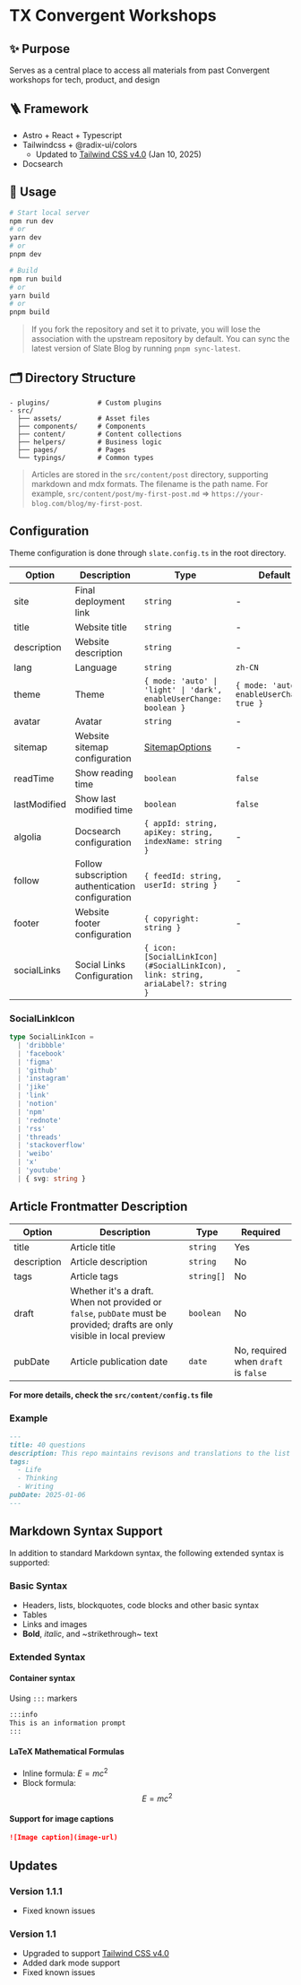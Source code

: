 # TX Convergent Workshops

## ✨ Purpose

Serves as a central place to access all materials from past Convergent workshops for tech, product, and design

## 🪜 Framework

- Astro + React + Typescript  
- Tailwindcss + @radix-ui/colors
  - Updated to [Tailwind CSS v4.0](https://tailwindcss.com/blog/tailwindcss-v4) (Jan 10, 2025)
- Docsearch

## 🔨 Usage

```bash
# Start local server
npm run dev
# or
yarn dev
# or
pnpm dev

# Build
npm run build
# or
yarn build
# or
pnpm build
```

> If you fork the repository and set it to private, you will lose the association with the upstream repository by default. You can sync the latest version of Slate Blog by running `pnpm sync-latest`.

## 🗂 Directory Structure

```
- plugins/            # Custom plugins
- src/
  ├── assets/         # Asset files
  ├── components/     # Components
  ├── content/        # Content collections
  ├── helpers/        # Business logic
  ├── pages/          # Pages
  └── typings/        # Common types
```

> Articles are stored in the `src/content/post` directory, supporting markdown and mdx formats. The filename is the path name. For example, `src/content/post/my-first-post.md` => `https://your-blog.com/blog/my-first-post`.

## Configuration

Theme configuration is done through `slate.config.ts` in the root directory.

| Option | Description | Type | Default |
| --- | --- | --- | --- |
| site | Final deployment link | `string` | - |
| title | Website title | `string` | - |
| description | Website description | `string` | - |
| lang | Language | `string` | `zh-CN` |
| theme | Theme | `{ mode: 'auto' \| 'light' \| 'dark', enableUserChange: boolean }` | `{ mode: 'auto', enableUserChange: true }` |
| avatar | Avatar | `string` | - |
| sitemap | Website sitemap configuration | [SitemapOptions](https://docs.astro.build/en/guides/integrations-guide/sitemap/)  | - |
| readTime | Show reading time | `boolean` | `false` |
| lastModified | Show last modified time | `boolean` | `false` |
| algolia | Docsearch configuration | `{ appId: string, apiKey: string, indexName: string }` | - |
| follow | Follow subscription authentication configuration | `{ feedId: string, userId: string }` | - |
| footer | Website footer configuration | `{ copyright: string }` | - |
| socialLinks | Social Links Configuration | `{ icon: [SocialLinkIcon](#SocialLinkIcon), link: string, ariaLabel?: string }` | - |


### SocialLinkIcon

```ts
type SocialLinkIcon =
  | 'dribbble'
  | 'facebook'
  | 'figma'
  | 'github'
  | 'instagram'
  | 'jike'
  | 'link'
  | 'notion'
  | 'npm'
  | 'rednote'
  | 'rss'
  | 'threads'
  | 'stackoverflow'
  | 'weibo'
  | 'x'
  | 'youtube'
  | { svg: string }
```

## Article Frontmatter Description

| Option | Description | Type | Required |
| --- | --- | --- | --- |
| title | Article title | `string` | Yes |
| description | Article description | `string` | No |
| tags | Article tags | `string[]` | No |
| draft | Whether it's a draft. When not provided or `false`, `pubDate` must be provided; drafts are only visible in local preview | `boolean` | No |
| pubDate | Article publication date | `date` | No, required when `draft` is `false` |

**For more details, check the `src/content/config.ts` file**

### Example

```md
---
title: 40 questions
description: This repo maintains revisons and translations to the list of 40 questions I ask myself each year and each decade.
tags:
  - Life
  - Thinking
  - Writing
pubDate: 2025-01-06
---
```

## Markdown Syntax Support

In addition to standard Markdown syntax, the following extended syntax is supported:

### Basic Syntax
- Headers, lists, blockquotes, code blocks and other basic syntax
- Tables
- Links and images
- **Bold**, *italic*, and ~strikethrough~ text

### Extended Syntax
#### Container syntax
Using `:::` markers
  ```md
  :::info
  This is an information prompt
  :::
  ```

#### LaTeX Mathematical Formulas
  - Inline formula: $E = mc^2$
  - Block formula: $$ E = mc^2 $$

#### Support for image captions
  ```md
  ![Image caption](image-url)
  ```
  
## Updates
### Version 1.1.1
- Fixed known issues

### Version 1.1
- Upgraded to support [Tailwind CSS v4.0](https://tailwindcss.com/blog/tailwindcss-v4)
- Added dark mode support
- Fixed known issues
